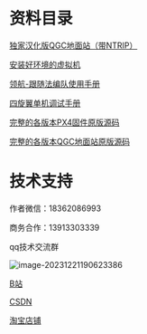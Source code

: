 # 资料目录

[独家汉化版QGC地面站（带NTRIP）](GGS.md)

[安装好环境的虚拟机](VMWARE.md)

[领航-跟随法编队使用手册](SWARM.md)

[四旋翼单机调试手册](SUMMARY.md)

[完整的各版本PX4固件原版源码](PX4.md)

[完整的各版本QGC地面站原版源码](QGC.md)

# 技术支持

作者微信：18362086993

商务合作：13913303339

qq技术交流群

![image-20231221190623386](https://xujunpic.oss-cn-nanjing.aliyuncs.com/image-20231221190623386.png)

[B站](https://space.bilibili.com/479817593?spm_id_from=333.1007.0.0)

[CSDN](https://blog.csdn.net/qq_38768959?type=blog)

[淘宝店铺](https://shop458667071.taobao.com/shop/view_shop.htm?spm=a21n57.1.0.0.6bd6523cMx1Fbu&appUid=RAzN8HWV6xjE4djiUHKpdFbFmFCrwkJ4qfhcSL65RdJ2qoiFSUz)
